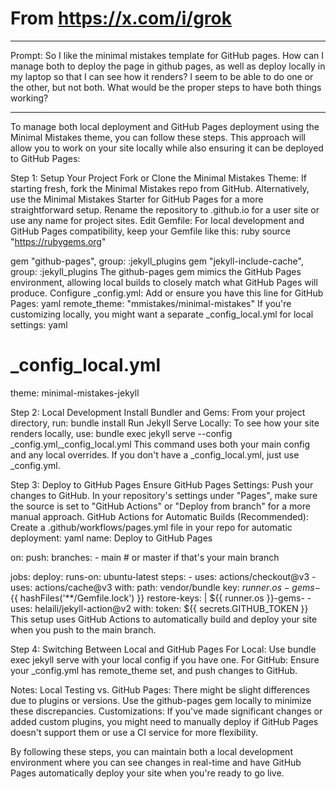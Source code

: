 # From https://x.com/i/grok

---

Prompt: So I like the minimal mistakes template for GitHub pages. How can I manage both to deploy the page in github pages, as well as deploy locally in my laptop so that I can see how it renders? I seem to be able to do one or the other, but not both. What would be the proper steps to have both things working?

---

To manage both local deployment and GitHub Pages deployment using the Minimal Mistakes theme, you can follow these steps. This approach will allow you to work on your site locally while also ensuring it can be deployed to GitHub Pages:

Step 1: Setup Your Project
Fork or Clone the Minimal Mistakes Theme:
If starting fresh, fork the Minimal Mistakes repo from GitHub. Alternatively, use the Minimal Mistakes Starter for GitHub Pages for a more straightforward setup. Rename the repository to <username>.github.io for a user site or use any name for project sites.
Edit Gemfile:
For local development and GitHub Pages compatibility, keep your Gemfile like this:
ruby
source "https://rubygems.org"

gem "github-pages", group: :jekyll_plugins
gem "jekyll-include-cache", group: :jekyll_plugins
The github-pages gem mimics the GitHub Pages environment, allowing local builds to closely match what GitHub Pages will produce.
Configure _config.yml:
Add or ensure you have this line for GitHub Pages:
yaml
remote_theme: "mmistakes/minimal-mistakes"
If you're customizing locally, you might want a separate _config_local.yml for local settings:
yaml
# _config_local.yml
theme: minimal-mistakes-jekyll

Step 2: Local Development
Install Bundler and Gems:
From your project directory, run:
bundle install
Run Jekyll Serve Locally:
To see how your site renders locally, use:
bundle exec jekyll serve --config _config.yml,_config_local.yml
This command uses both your main config and any local overrides. If you don't have a _config_local.yml, just use _config.yml.

Step 3: Deploy to GitHub Pages
Ensure GitHub Pages Settings:
Push your changes to GitHub. In your repository's settings under "Pages", make sure the source is set to "GitHub Actions" or "Deploy from branch" for a more manual approach.
GitHub Actions for Automatic Builds (Recommended):
Create a .github/workflows/pages.yml file in your repo for automatic deployment:
yaml
name: Deploy to GitHub Pages

on:
  push:
    branches:
      - main  # or master if that's your main branch

jobs:
  deploy:
    runs-on: ubuntu-latest
    steps:
    - uses: actions/checkout@v3
    - uses: actions/cache@v3
      with:
        path: vendor/bundle
        key: ${{ runner.os }}-gems-${{ hashFiles('**/Gemfile.lock') }}
        restore-keys: |
          ${{ runner.os }}-gems-
    - uses: helaili/jekyll-action@v2
      with:
        token: ${{ secrets.GITHUB_TOKEN }}
This setup uses GitHub Actions to automatically build and deploy your site when you push to the main branch.

Step 4: Switching Between Local and GitHub Pages
For Local: Use bundle exec jekyll serve with your local config if you have one. 
For GitHub: Ensure your _config.yml has remote_theme set, and push changes to GitHub.

Notes:
Local Testing vs. GitHub Pages: There might be slight differences due to plugins or versions. Use the github-pages gem locally to minimize these discrepancies.
Customizations: If you've made significant changes or added custom plugins, you might need to manually deploy if GitHub Pages doesn't support them or use a CI service for more flexibility.

By following these steps, you can maintain both a local development environment where you can see changes in real-time and have GitHub Pages automatically deploy your site when you're ready to go live.


